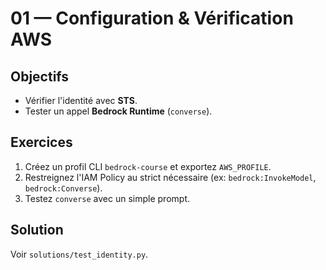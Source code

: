 # 01 — Configuration & Vérification AWS

## Objectifs
- Vérifier l'identité avec **STS**.
- Tester un appel **Bedrock Runtime** (`converse`).

## Exercices
1. Créez un profil CLI `bedrock-course` et exportez `AWS_PROFILE`.
2. Restreignez l'IAM Policy au strict nécessaire (ex: `bedrock:InvokeModel`, `bedrock:Converse`).
3. Testez `converse` avec un simple prompt.

## Solution
Voir `solutions/test_identity.py`.
